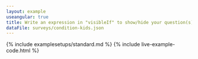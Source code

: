 ```yaml
---
layout: example
useangular: true
title: Write an expression in "visibleIf" to show/hide your question(s)
dataFile: surveys/condition-kids.json
---
```


{% include examplesetups/standard.md %}
{% include live-example-code.html %}